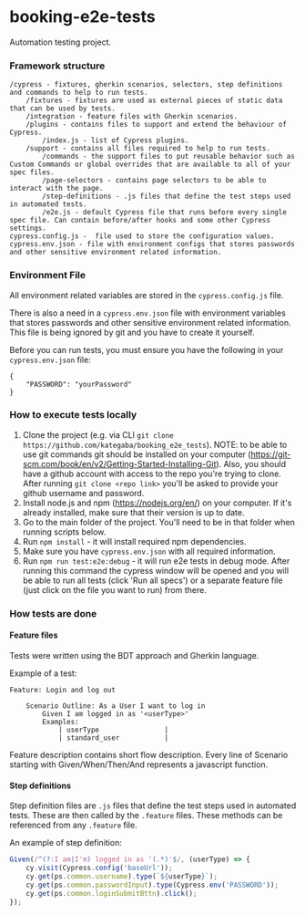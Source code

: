 # booking-e2e-tests

Automation testing project.

### Framework structure

```
/cypress - fixtures, gherkin scenarios, selectors, step definitions and commands to help to run tests.
    /fixtures - fixtures are used as external pieces of static data that can be used by tests.
    /integration - feature files with Gherkin scenarios.
    /plugins - contains files to support and extend the behaviour of Cypress.
        /index.js - list of Cypress plugins.
    /support - contains all files required to help to run tests.
        /commands - the support files to put reusable behavior such as Custom Commands or global overrides that are available to all of your spec files.
        /page-selectors - contains page selectors to be able to interact with the page.
        /step-definitions - .js files that define the test steps used in automated tests.
        /e2e.js - default Cypress file that runs before every single spec file. Can contain before/after hooks and some other Cypress settings.
cypress.config.js -  file used to store the configuration values. 
cypress.env.json - file with environment configs that stores passwords and other sensitive environment related information.
```
### Environment File

All environment related variables are stored in the `cypress.config.js` file.

There is also a need in a `cypress.env.json` file with environment variables that stores passwords and other sensitive environment related information. This file is being ignored by git and you have to create it yourself.

Before you can run tests, you must ensure you have the following in your `cypress.env.json` file:

```
{
	"PASSWORD": "yourPassword"
}
```

### How to execute tests locally

1. Clone the project (e.g. via CLI `git clone https://github.com/kategaba/booking_e2e_tests`). NOTE: to be able to use git commands git should be installed on your computer (https://git-scm.com/book/en/v2/Getting-Started-Installing-Git). Also, you should have a github account with access to the repo you're trying to clone. After running `git clone <repo link>` you'll be asked to provide your github username and password.
2. Install node.js and npm (https://nodejs.org/en/) on your computer. If it's already installed, make sure that their version is up to date.
3. Go to the main folder of the project. You'll need to be in that folder when running scripts below.
4. Run `npm install` - it will install required npm dependencies.
5. Make sure you have `cypress.env.json` with all required information.
6. Run `npm run test:e2e:debug` - it will run e2e tests in debug mode. After running this command the cypress window will be opened and you will be able to run all tests (click 'Run all specs') or a separate feature file (just click on the file you want to run) from there.

### How tests are done

#### Feature files

Tests were written using the BDT approach and Gherkin language.

Example of a test:

```gherkin
Feature: Login and log out

    Scenario Outline: As a User I want to log in
        Given I am logged in as '<userType>'
        Examples:
            | userType                |
            | standard_user           |
```

Feature description contains short flow description.
Every line of Scenario starting with Given/When/Then/And represents a javascript function.

#### Step definitions

Step definition files are `.js` files that define the test steps used in automated tests. These are then called by the `.feature` files. These methods can be referenced from any `.feature` file.

An example of step definition:

```javascript
Given(/^(?:I am|I'm) logged in as '(.*)'$/, (userType) => {
    cy.visit(Cypress.config('baseUrl'));
    cy.get(ps.common.username).type(`${userType}`);
    cy.get(ps.common.passwordInput).type(Cypress.env('PASSWORD'));
    cy.get(ps.common.loginSubmitBttn).click();
});
```